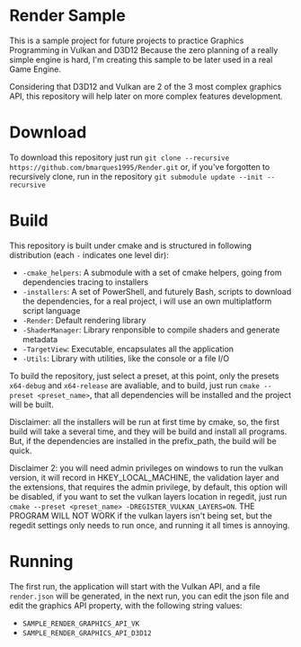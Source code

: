 # Render Sample

This is a sample project for future projects to practice Graphics Programming in Vulkan and D3D12
Because the zero planning of a really simple engine is hard, I'm creating this sample to be later
used in a real Game Engine.

Considering that D3D12 and Vulkan are 2 of the 3 most complex graphics API, this repository will
help later on more complex features development.

# Download

To download this repository just run `git clone --recursive https://github.com/bmarques1995/Render.git` or,
if you've forgotten to recursively clone, run in the repository `git submodule update --init --recursive`

# Build

This repository is built under cmake and is structured in following distribution (each `-` indicates
one level dir):

- `-cmake_helpers`: A submodule with a set of cmake helpers, going from dependencies tracing to installers
- `-installers`: A set of PowerShell, and futurely Bash, scripts to download the dependencies, for a real project, i will use an own multiplatform script language
- `-Render`: Default rendering library
- `-ShaderManager`: Library renponsible to compile shaders and generate metadata
- `-TargetView`: Executable, encapsulates all the application
- `-Utils`: Library with utilities, like the console or a file I/O

To build the repository, just select a preset, at this point, only the presets `x64-debug` and `x64-release`
are avaliable, and to build, just run `cmake --preset <preset_name>`, that all dependencies will be installed
and the project will be built.

Disclaimer: all the installers will be run at first time by cmake, so, the first build will take a several time,
and they will be build and install all programs. But, if the dependencies are installed in the prefix_path, the build
will be quick.

Disclaimer 2: you will need admin privileges on windows to run the vulkan version, it will record in HKEY_LOCAL_MACHINE,
the validation layer and the extensions, that requires the admin privilege, by default, this option will be disabled,
if you want to set the vulkan layers location in regedit, just run `cmake --preset <preset_name> -DREGISTER_VULKAN_LAYERS=ON`.
THE PROGRAM WILL NOT WORK if the vulkan layers isn't being set, but the regedit settings only needs to run once, and running it all times is annoying.

# Running

The first run, the application will start with the Vulkan API, and a file `render.json` will be generated, in the next run,
you can edit the json file and edit the graphics API property, with the following string values:

- `SAMPLE_RENDER_GRAPHICS_API_VK`
- `SAMPLE_RENDER_GRAPHICS_API_D3D12`
